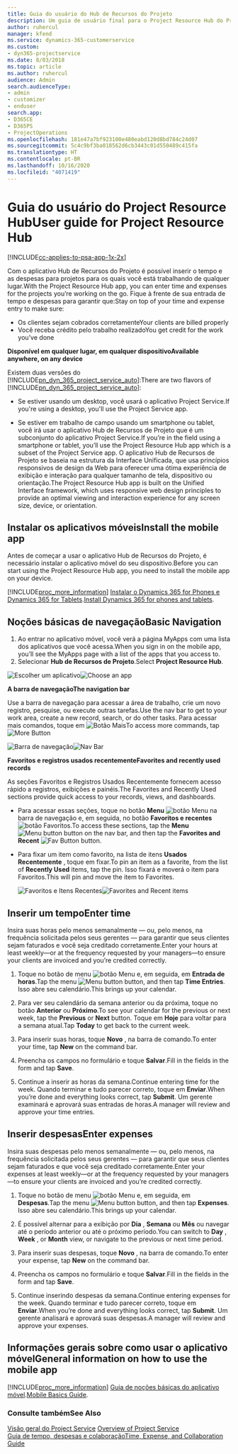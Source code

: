 ```yaml
---
title: Guia do usuário do Hub de Recursos do Projeto
description: Um guia de usuário final para o Project Resource Hub do Project Service
author: ruhercul
manager: kfend
ms.service: dynamics-365-customerservice
ms.custom:
- dyn365-projectservice
ms.date: 8/03/2018
ms.topic: article
ms.author: ruhercul
audience: Admin
search.audienceType:
- admin
- customizer
- enduser
search.app:
- D365CE
- D365PS
- ProjectOperations
ms.openlocfilehash: 181e47a7bf923100e480eabd120d8bd784c24d07
ms.sourcegitcommit: 5c4c9bf3ba018562d6cb3443c01d550489c415fa
ms.translationtype: HT
ms.contentlocale: pt-BR
ms.lasthandoff: 10/16/2020
ms.locfileid: "4071419"
---
```

# <a name="user-guide-for-project-resource-hub"></a><span data-ttu-id="9b0ff-103">Guia do usuário do Project Resource Hub</span><span class="sxs-lookup"><span data-stu-id="9b0ff-103">User guide for Project Resource Hub</span></span>

[!INCLUDE[cc-applies-to-psa-app-1x-2x](../includes/cc-applies-to-psa-app-1x-2x.md)]

<span data-ttu-id="9b0ff-104">Com o aplicativo Hub de Recursos do Projeto é possível inserir o tempo e as despesas para projetos para os quais você está trabalhando de qualquer lugar.</span><span class="sxs-lookup"><span data-stu-id="9b0ff-104">With the Project Resource Hub app, you can enter time and expenses for the projects you’re working on the go.</span></span> <span data-ttu-id="9b0ff-105">Fique à frente de sua entrada de tempo e despesas para garantir que:</span><span class="sxs-lookup"><span data-stu-id="9b0ff-105">Stay on top of your time and expense entry to make sure:</span></span>

- <span data-ttu-id="9b0ff-106">Os clientes sejam cobrados corretamente</span><span class="sxs-lookup"><span data-stu-id="9b0ff-106">Your clients are billed properly</span></span>
- <span data-ttu-id="9b0ff-107">Você receba crédito pelo trabalho realizado</span><span class="sxs-lookup"><span data-stu-id="9b0ff-107">You get credit for the work you’ve done</span></span>

<span data-ttu-id="9b0ff-108">**Disponível em qualquer lugar, em qualquer dispositivo**</span><span class="sxs-lookup"><span data-stu-id="9b0ff-108">**Available anywhere, on any device**</span></span>

<span data-ttu-id="9b0ff-109">Existem duas versões do [!INCLUDE[pn_dyn_365_project_service_auto](../includes/pn-dyn-365-project-service-auto.md)]:</span><span class="sxs-lookup"><span data-stu-id="9b0ff-109">There are two flavors of [!INCLUDE[pn_dyn_365_project_service_auto](../includes/pn-dyn-365-project-service-auto.md)]:</span></span> 

- <span data-ttu-id="9b0ff-110">Se estiver usando um desktop, você usará o aplicativo Project Service.</span><span class="sxs-lookup"><span data-stu-id="9b0ff-110">If you're using a desktop, you'll use the Project Service app.</span></span> 

- <span data-ttu-id="9b0ff-111">Se estiver em trabalho de campo usando um smartphone ou tablet, você irá usar o aplicativo Hub de Recursos de Projeto que é um subconjunto do aplicativo Project Service.</span><span class="sxs-lookup"><span data-stu-id="9b0ff-111">If you’re in the field using a smartphone or tablet, you’ll use the Project Resource Hub app which is a subset of the Project Service  app.</span></span> <span data-ttu-id="9b0ff-112">O aplicativo Hub de Recursos de Projeto se baseia na estrutura da Interface Unificada, que usa princípios responsivos de design da Web para oferecer uma ótima experiência de exibição e interação para qualquer tamanho de tela, dispositivo ou orientação.</span><span class="sxs-lookup"><span data-stu-id="9b0ff-112">The Project Resource Hub app is built on the Unified Interface framework, which uses responsive web design principles to provide an optimal viewing and interaction experience for any screen size, device, or orientation.</span></span> 


## <a name="install-the-mobile-app"></a><span data-ttu-id="9b0ff-113">Instalar os aplicativos móveis</span><span class="sxs-lookup"><span data-stu-id="9b0ff-113">Install the mobile app</span></span>
<span data-ttu-id="9b0ff-114">Antes de começar a usar o aplicativo Hub de Recursos do Projeto, é necessário instalar o aplicativo móvel do seu dispositivo.</span><span class="sxs-lookup"><span data-stu-id="9b0ff-114">Before you can start using the Project Resource Hub app, you need to install the mobile app on your device.</span></span> 

[!INCLUDE[proc_more_information](../includes/proc-more-information.md)] <span data-ttu-id="9b0ff-115">[Instalar o Dynamics 365 for Phones e Dynamics 365 for Tablets](https://docs.microsoft.com/dynamics365/mobile-app/install-dynamics-365-for-phones-and-tablets).</span><span class="sxs-lookup"><span data-stu-id="9b0ff-115">[Install Dynamics 365 for phones and tablets](https://docs.microsoft.com/dynamics365/mobile-app/install-dynamics-365-for-phones-and-tablets).</span></span>

## <a name="basic-navigation"></a><span data-ttu-id="9b0ff-116">Noções básicas de navegação</span><span class="sxs-lookup"><span data-stu-id="9b0ff-116">Basic Navigation</span></span>
1.  <span data-ttu-id="9b0ff-117">Ao entrar no aplicativo móvel, você verá a página MyApps com uma lista dos aplicativos que você acessa.</span><span class="sxs-lookup"><span data-stu-id="9b0ff-117">When you sign in on the mobile app, you’ll see the MyApps page with a list of the apps that you access to.</span></span> 
2.  <span data-ttu-id="9b0ff-118">Selecionar **Hub de Recursos de Projeto**.</span><span class="sxs-lookup"><span data-stu-id="9b0ff-118">Select **Project Resource Hub**.</span></span>

<span data-ttu-id="9b0ff-119">![Escolher um aplicativo](media/chooseApp_1.png "Escolher um aplicativo")</span><span class="sxs-lookup"><span data-stu-id="9b0ff-119">![Choose an app](media/chooseApp_1.png "Choose an app")</span></span>

<span data-ttu-id="9b0ff-120">**A barra de navegação**</span><span class="sxs-lookup"><span data-stu-id="9b0ff-120">**The navigation bar**</span></span>

<span data-ttu-id="9b0ff-121">Use a barra de navegação para acessar a área de trabalho, crie um novo registro, pesquise, ou execute outras tarefas.</span><span class="sxs-lookup"><span data-stu-id="9b0ff-121">Use the nav bar to get to your work area, create a new record, search, or do other tasks.</span></span> <span data-ttu-id="9b0ff-122">Para acessar mais comandos, toque em ![Botão Mais](media/MoreButton.png "Botão Mais")</span><span class="sxs-lookup"><span data-stu-id="9b0ff-122">To access more commands, tap ![More Button](media/MoreButton.png "More Button")</span></span>

<span data-ttu-id="9b0ff-123">![Barra de navegação](media/NavBar_2.png "Barra de navegação")</span><span class="sxs-lookup"><span data-stu-id="9b0ff-123">![Nav Bar](media/NavBar_2.png "Nav Bar")</span></span>

<span data-ttu-id="9b0ff-124">**Favoritos e registros usados recentemente**</span><span class="sxs-lookup"><span data-stu-id="9b0ff-124">**Favorites and recently used records**</span></span>

<span data-ttu-id="9b0ff-125">As seções Favoritos e Registros Usados Recentemente fornecem acesso rápido a registros, exibições e painéis.</span><span class="sxs-lookup"><span data-stu-id="9b0ff-125">The Favorites and Recently Used sections provide quick access to your records, views, and dashboards.</span></span> 

- <span data-ttu-id="9b0ff-126">Para acessar essas seções, toque no botão **Menu** ![botão Menu](media/MenuButton.png "Botão de menu") na barra de navegação e, em seguida, no botão **Favoritos e recentes** ![botão Favoritos](media/FavButton.png "Botão Favoritos").</span><span class="sxs-lookup"><span data-stu-id="9b0ff-126">To access these sections, tap the **Menu** ![Menu button](media/MenuButton.png "Menu button") button on the nav bar, and then tap the **Favorites and Recent** ![Fav Button](media/FavButton.png "Fav Button") button.</span></span>

- <span data-ttu-id="9b0ff-127">Para fixar um item como favorito, na lista de itens **Usados Recentemente** , toque em fixar.</span><span class="sxs-lookup"><span data-stu-id="9b0ff-127">To pin an item as a favorite, from the list of **Recently Used** items, tap the pin.</span></span> <span data-ttu-id="9b0ff-128">Isso fixará e moverá o item para Favoritos.</span><span class="sxs-lookup"><span data-stu-id="9b0ff-128">This will pin and move the item to Favorites.</span></span>

  <span data-ttu-id="9b0ff-129">![Favoritos e Itens Recentes](media/Favs_3.png "Favoritos e Itens Recentes")</span><span class="sxs-lookup"><span data-stu-id="9b0ff-129">![Favorites and Recent items](media/Favs_3.png "Favorites and Recent items")</span></span>
 
## <a name="enter-time"></a><span data-ttu-id="9b0ff-130">Inserir um tempo</span><span class="sxs-lookup"><span data-stu-id="9b0ff-130">Enter time</span></span>
<span data-ttu-id="9b0ff-131">Insira suas horas pelo menos semanalmente — ou, pelo menos, na frequência solicitada pelos seus gerentes — para garantir que seus clientes sejam faturados e você seja creditado corretamente.</span><span class="sxs-lookup"><span data-stu-id="9b0ff-131">Enter your hours at least weekly—or at the frequency requested by your managers—to ensure your clients are invoiced and you’re credited correctly.</span></span>

1. <span data-ttu-id="9b0ff-132">Toque no botão de menu ![botão Menu](media/MenuButton.png "Botão de menu") e, em seguida, em **Entrada de horas**.</span><span class="sxs-lookup"><span data-stu-id="9b0ff-132">Tap the menu ![Menu button](media/MenuButton.png "Menu button") button, and then tap **Time Entries**.</span></span> <span data-ttu-id="9b0ff-133">Isso abre seu calendário.</span><span class="sxs-lookup"><span data-stu-id="9b0ff-133">This brings up your calendar.</span></span>

2. <span data-ttu-id="9b0ff-134">Para ver seu calendário da semana anterior ou da próxima, toque no botão **Anterior** ou **Próximo**.</span><span class="sxs-lookup"><span data-stu-id="9b0ff-134">To see your calendar for the previous or next week, tap the **Previous** or **Next** button.</span></span> <span data-ttu-id="9b0ff-135">Toque em **Hoje** para voltar para a semana atual.</span><span class="sxs-lookup"><span data-stu-id="9b0ff-135">Tap **Today** to get back to the current week.</span></span>

3. <span data-ttu-id="9b0ff-136">Para inserir suas horas, toque **Novo** , na barra de comando.</span><span class="sxs-lookup"><span data-stu-id="9b0ff-136">To enter your time, tap **New** on the command bar.</span></span> 

4. <span data-ttu-id="9b0ff-137">Preencha os campos no formulário e toque **Salvar**.</span><span class="sxs-lookup"><span data-stu-id="9b0ff-137">Fill in the fields in the form and tap **Save**.</span></span>

5. <span data-ttu-id="9b0ff-138">Continue a inserir as horas da semana.</span><span class="sxs-lookup"><span data-stu-id="9b0ff-138">Continue entering time for the week.</span></span> <span data-ttu-id="9b0ff-139">Quando terminar e tudo parecer correto, toque em **Enviar**.</span><span class="sxs-lookup"><span data-stu-id="9b0ff-139">When you’re done and everything looks correct, tap **Submit**.</span></span> <span data-ttu-id="9b0ff-140">Um gerente examinará e aprovará suas entradas de horas.</span><span class="sxs-lookup"><span data-stu-id="9b0ff-140">A manager will review and approve your time entries.</span></span>

## <a name="enter-expenses"></a><span data-ttu-id="9b0ff-141">Inserir despesas</span><span class="sxs-lookup"><span data-stu-id="9b0ff-141">Enter expenses</span></span> 
<span data-ttu-id="9b0ff-142">Insira suas despesas pelo menos semanalmente — ou, pelo menos, na frequência solicitada pelos seus gerentes — para garantir que seus clientes sejam faturados e que você seja creditado corretamente.</span><span class="sxs-lookup"><span data-stu-id="9b0ff-142">Enter your expenses at least weekly—or at the frequency requested by your managers—to ensure your clients are invoiced and you’re credited correctly.</span></span>

1. <span data-ttu-id="9b0ff-143">Toque no botão de menu ![botão Menu](media/MenuButton.png "Botão de menu") e, em seguida, em **Despesas**.</span><span class="sxs-lookup"><span data-stu-id="9b0ff-143">Tap the menu ![Menu button](media/MenuButton.png "Menu button") button, and then tap **Expenses**.</span></span> <span data-ttu-id="9b0ff-144">Isso abre seu calendário.</span><span class="sxs-lookup"><span data-stu-id="9b0ff-144">This brings up your calendar.</span></span>

2. <span data-ttu-id="9b0ff-145">É possível alternar para a exibição por **Dia** , **Semana** ou **Mês** ou navegar até o período anterior ou até o próximo período.</span><span class="sxs-lookup"><span data-stu-id="9b0ff-145">You can switch to **Day** , **Week** , or **Month** view, or navigate to the previous or next time period.</span></span> 

3. <span data-ttu-id="9b0ff-146">Para inserir suas despesas, toque **Novo** , na barra de comando.</span><span class="sxs-lookup"><span data-stu-id="9b0ff-146">To enter your expense, tap **New** on the command bar.</span></span> 

4. <span data-ttu-id="9b0ff-147">Preencha os campos no formulário e toque **Salvar**.</span><span class="sxs-lookup"><span data-stu-id="9b0ff-147">Fill in the fields in the form and tap **Save**.</span></span>

5. <span data-ttu-id="9b0ff-148">Continue inserindo despesas da semana.</span><span class="sxs-lookup"><span data-stu-id="9b0ff-148">Continue entering expenses for the week.</span></span> <span data-ttu-id="9b0ff-149">Quando terminar e tudo parecer correto, toque em **Enviar**.</span><span class="sxs-lookup"><span data-stu-id="9b0ff-149">When you’re done and everything looks correct, tap **Submit**.</span></span> <span data-ttu-id="9b0ff-150">Um gerente analisará e aprovará suas despesas.</span><span class="sxs-lookup"><span data-stu-id="9b0ff-150">A manager will review and approve your expenses.</span></span>

## <a name="general-information-on-how-to-use-the-mobile-app"></a><span data-ttu-id="9b0ff-151">Informações gerais sobre como usar o aplicativo móvel</span><span class="sxs-lookup"><span data-stu-id="9b0ff-151">General information on how to use the mobile app</span></span> 
[!INCLUDE[proc_more_information](../includes/proc-more-information.md)] <span data-ttu-id="9b0ff-152">[Guia de noções básicas do aplicativo móvel](https://docs.microsoft.com/dynamics365/mobile-app/dynamics-365-phones-tablets-users-guide).</span><span class="sxs-lookup"><span data-stu-id="9b0ff-152">[Mobile Basics Guide](https://docs.microsoft.com/dynamics365/mobile-app/dynamics-365-phones-tablets-users-guide).</span></span>

### <a name="see-also"></a><span data-ttu-id="9b0ff-153">Consulte também</span><span class="sxs-lookup"><span data-stu-id="9b0ff-153">See Also</span></span>  
 <span data-ttu-id="9b0ff-154">[Visão geral do Project Service](../psa/overview.md) </span><span class="sxs-lookup"><span data-stu-id="9b0ff-154">[Overview of Project Service](../psa/overview.md) </span></span>  
 [<span data-ttu-id="9b0ff-155">Guia de tempo, despesas e colaboração</span><span class="sxs-lookup"><span data-stu-id="9b0ff-155">Time, Expense, and Collaboration Guide</span></span>](../psa/time-expense-collaboration-guide.md)   
 
